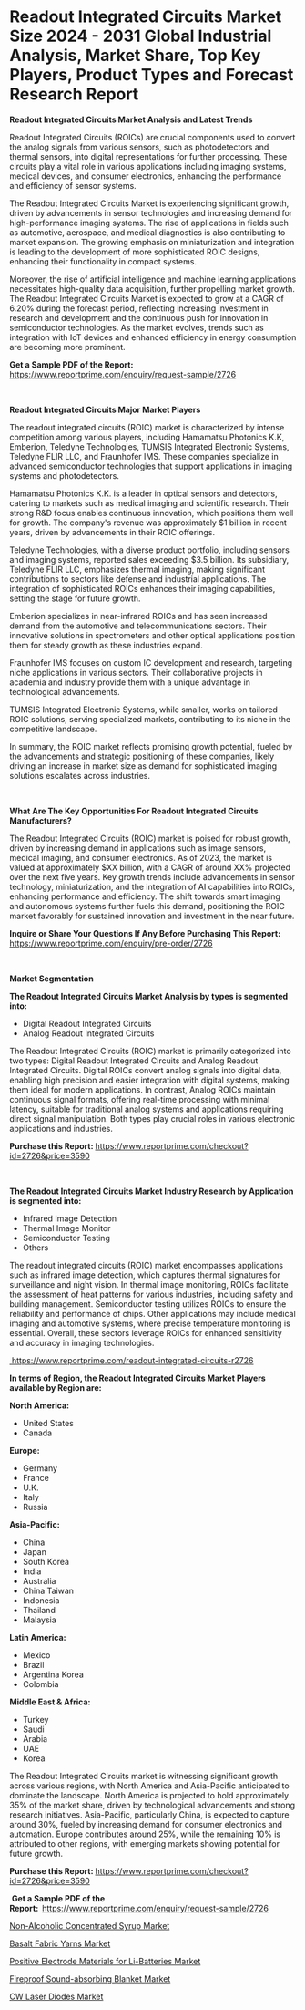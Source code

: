 <p><h1>Readout Integrated Circuits Market Size 2024 - 2031 Global Industrial Analysis, Market Share, Top Key Players, Product Types and Forecast Research Report</h1></p><p><strong>Readout Integrated Circuits Market Analysis and Latest Trends</strong></p>
<p><p>Readout Integrated Circuits (ROICs) are crucial components used to convert the analog signals from various sensors, such as photodetectors and thermal sensors, into digital representations for further processing. These circuits play a vital role in various applications including imaging systems, medical devices, and consumer electronics, enhancing the performance and efficiency of sensor systems.</p><p>The Readout Integrated Circuits Market is experiencing significant growth, driven by advancements in sensor technologies and increasing demand for high-performance imaging systems. The rise of applications in fields such as automotive, aerospace, and medical diagnostics is also contributing to market expansion. The growing emphasis on miniaturization and integration is leading to the development of more sophisticated ROIC designs, enhancing their functionality in compact systems.</p><p>Moreover, the rise of artificial intelligence and machine learning applications necessitates high-quality data acquisition, further propelling market growth. The Readout Integrated Circuits Market is expected to grow at a CAGR of 6.20% during the forecast period, reflecting increasing investment in research and development and the continuous push for innovation in semiconductor technologies. As the market evolves, trends such as integration with IoT devices and enhanced efficiency in energy consumption are becoming more prominent.</p></p>
<p><strong>Get a Sample PDF of the Report:&nbsp;</strong> <a href="https://www.reportprime.com/enquiry/request-sample/2726?utm_campaign=1133&utm_medium=2&utm_source=Github&utm_content=ia&utm_term=10102024&utm_id=readout-integrated-circuits">https://www.reportprime.com/enquiry/request-sample/2726</a></p>
<p>&nbsp;</p>
<p><strong>Readout Integrated Circuits Major Market Players</strong></p>
<p><p>The readout integrated circuits (ROIC) market is characterized by intense competition among various players, including Hamamatsu Photonics K.K, Emberion, Teledyne Technologies, TUMSIS Integrated Electronic Systems, Teledyne FLIR LLC, and Fraunhofer IMS. These companies specialize in advanced semiconductor technologies that support applications in imaging systems and photodetectors.</p><p>Hamamatsu Photonics K.K. is a leader in optical sensors and detectors, catering to markets such as medical imaging and scientific research. Their strong R&D focus enables continuous innovation, which positions them well for growth. The company's revenue was approximately $1 billion in recent years, driven by advancements in their ROIC offerings.</p><p>Teledyne Technologies, with a diverse product portfolio, including sensors and imaging systems, reported sales exceeding $3.5 billion. Its subsidiary, Teledyne FLIR LLC, emphasizes thermal imaging, making significant contributions to sectors like defense and industrial applications. The integration of sophisticated ROICs enhances their imaging capabilities, setting the stage for future growth.</p><p>Emberion specializes in near-infrared ROICs and has seen increased demand from the automotive and telecommunications sectors. Their innovative solutions in spectrometers and other optical applications position them for steady growth as these industries expand.</p><p>Fraunhofer IMS focuses on custom IC development and research, targeting niche applications in various sectors. Their collaborative projects in academia and industry provide them with a unique advantage in technological advancements.</p><p>TUMSIS Integrated Electronic Systems, while smaller, works on tailored ROIC solutions, serving specialized markets, contributing to its niche in the competitive landscape. </p><p>In summary, the ROIC market reflects promising growth potential, fueled by the advancements and strategic positioning of these companies, likely driving an increase in market size as demand for sophisticated imaging solutions escalates across industries.</p></p>
<p>&nbsp;</p>
<p><strong>What Are The Key Opportunities For Readout Integrated Circuits Manufacturers?</strong></p>
<p><p>The Readout Integrated Circuits (ROIC) market is poised for robust growth, driven by increasing demand in applications such as image sensors, medical imaging, and consumer electronics. As of 2023, the market is valued at approximately $XX billion, with a CAGR of around XX% projected over the next five years. Key growth trends include advancements in sensor technology, miniaturization, and the integration of AI capabilities into ROICs, enhancing performance and efficiency. The shift towards smart imaging and autonomous systems further fuels this demand, positioning the ROIC market favorably for sustained innovation and investment in the near future.</p></p>
<p><strong>Inquire or Share Your Questions If Any Before Purchasing This Report:</strong> <a href="https://www.reportprime.com/enquiry/pre-order/2726?utm_campaign=1133&utm_medium=2&utm_source=Github&utm_content=ia&utm_term=10102024&utm_id=readout-integrated-circuits">https://www.reportprime.com/enquiry/pre-order/2726</a></p>
<p>&nbsp;</p>
<p><strong>Market Segmentation</strong></p>
<p><strong>The Readout Integrated Circuits Market Analysis by types is segmented into:</strong></p>
<p><ul><li>Digital Readout Integrated Circuits</li><li>Analog Readout Integrated Circuits</li></ul></p>
<p><p>The Readout Integrated Circuits (ROIC) market is primarily categorized into two types: Digital Readout Integrated Circuits and Analog Readout Integrated Circuits. Digital ROICs convert analog signals into digital data, enabling high precision and easier integration with digital systems, making them ideal for modern applications. In contrast, Analog ROICs maintain continuous signal formats, offering real-time processing with minimal latency, suitable for traditional analog systems and applications requiring direct signal manipulation. Both types play crucial roles in various electronic applications and industries.</p></p>
<p><strong>Purchase this Report:&nbsp;</strong><a href="https://www.reportprime.com/checkout?id=2726&price=3590&utm_campaign=1133&utm_medium=2&utm_source=Github&utm_content=ia&utm_term=10102024&utm_id=readout-integrated-circuits">https://www.reportprime.com/checkout?id=2726&price=3590</a></p>
<p>&nbsp;</p>
<p><strong>The Readout Integrated Circuits Market Industry Research by Application is segmented into:</strong></p>
<p><ul><li>Infrared Image Detection</li><li>Thermal Image Monitor</li><li>Semiconductor Testing</li><li>Others</li></ul></p>
<p><p>The readout integrated circuits (ROIC) market encompasses applications such as infrared image detection, which captures thermal signatures for surveillance and night vision. In thermal image monitoring, ROICs facilitate the assessment of heat patterns for various industries, including safety and building management. Semiconductor testing utilizes ROICs to ensure the reliability and performance of chips. Other applications may include medical imaging and automotive systems, where precise temperature monitoring is essential. Overall, these sectors leverage ROICs for enhanced sensitivity and accuracy in imaging technologies.</p></p>
<p><a href="https://www.reportprime.com/readout-integrated-circuits-r2726?utm_campaign=1133&utm_medium=2&utm_source=Github&utm_content=ia&utm_term=10102024&utm_id=readout-integrated-circuits">&nbsp;https://www.reportprime.com/readout-integrated-circuits-r2726</a></p>
<p><strong>In terms of Region, the Readout Integrated Circuits Market Players available by Region are:</strong></p>
<p>
    <p> <strong> North America: </strong>
        <ul>
            <li>United States</li>
            <li>Canada</li>
        </ul>
        </p> 
    <p> <strong> Europe: </strong>
        <ul>
            <li>Germany</li>
            <li>France</li>
            <li>U.K.</li>
            <li>Italy</li>
            <li>Russia</li>
        </ul>
        </p> 
    <p> <strong> Asia-Pacific: </strong>
        <ul>
            <li>China</li>
            <li>Japan</li>
            <li>South Korea</li>
            <li>India</li>
            <li>Australia</li>
            <li>China Taiwan</li>
            <li>Indonesia</li>
            <li>Thailand</li>
            <li>Malaysia</li>
        </ul>
        </p> 
    <p> <strong> Latin America: </strong>
        <ul>
            <li>Mexico</li>
            <li>Brazil</li>
            <li>Argentina Korea</li>
            <li>Colombia</li>
        </ul>
        </p> 
    <p> <strong> Middle East & Africa: </strong>
        <ul>
            <li>Turkey</li>
            <li>Saudi</li>
            <li>Arabia</li>
            <li>UAE</li>
            <li>Korea</li>
        </ul>
    </p>
    </p>
<p><p>The Readout Integrated Circuits market is witnessing significant growth across various regions, with North America and Asia-Pacific anticipated to dominate the landscape. North America is projected to hold approximately 35% of the market share, driven by technological advancements and strong research initiatives. Asia-Pacific, particularly China, is expected to capture around 30%, fueled by increasing demand for consumer electronics and automation. Europe contributes around 25%, while the remaining 10% is attributed to other regions, with emerging markets showing potential for future growth.</p></p>
<p><strong>Purchase this Report: </strong><a href="https://www.reportprime.com/checkout?id=2726&price=3590&utm_campaign=1133&utm_medium=2&utm_source=Github&utm_content=ia&utm_term=10102024&utm_id=readout-integrated-circuits">https://www.reportprime.com/checkout?id=2726&price=3590</a></p>
<p>&nbsp;<strong>Get a Sample PDF of the Report:&nbsp;&nbsp;</strong><a href="https://www.reportprime.com/enquiry/request-sample/2726?utm_campaign=1133&utm_medium=2&utm_source=Github&utm_content=ia&utm_term=10102024&utm_id=readout-integrated-circuits">https://www.reportprime.com/enquiry/request-sample/2726</a></p>
<p><strong></strong></p>
<p><p><a href="https://issuu.com/reportprime-2/docs/non-alcoholic-concentrated-syrup-ma_f045a345351acd?utm_campaign=1133&utm_medium=2&utm_source=Github&utm_content=ia&utm_term=10102024&utm_id=readout-integrated-circuits">Non-Alcoholic Concentrated Syrup Market</a></p><p><a href="https://www.linkedin.com/pulse/analyzing-basalt-fabric-yarns-market-dynamics-growth-drivers-pl8ue?utm_campaign=1133&utm_medium=2&utm_source=Github&utm_content=ia&utm_term=10102024&utm_id=readout-integrated-circuits">Basalt Fabric Yarns Market</a></p><p><a href="https://www.linkedin.com/pulse/positive-electrode-materials-li-batteries-market-global-regional-uywze?utm_campaign=1133&utm_medium=2&utm_source=Github&utm_content=ia&utm_term=10102024&utm_id=readout-integrated-circuits">Positive Electrode Materials for Li-Batteries Market</a></p><p><a href="https://www.linkedin.com/pulse/fireproof-sound-absorbing-blanket-market-size-share-competitive-swgfe?utm_campaign=1133&utm_medium=2&utm_source=Github&utm_content=ia&utm_term=10102024&utm_id=readout-integrated-circuits">Fireproof Sound-absorbing Blanket Market</a></p><p><a href="https://github.com/WillieWoodard/Market-Research-Report-List-6/blob/main/cw-laser-diodes-market.md?utm_campaign=1133&utm_medium=2&utm_source=Github&utm_content=ia&utm_term=10102024&utm_id=readout-integrated-circuits">CW Laser Diodes Market</a></p></p>